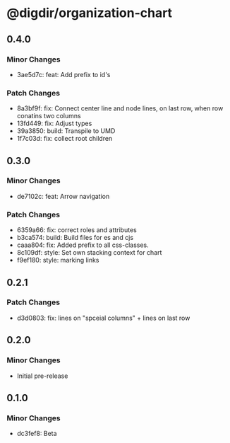 # @digdir/organization-chart

## 0.4.0

### Minor Changes

- 3ae5d7c: feat: Add prefix to id's

### Patch Changes

- 8a3bf9f: fix: Connect center line and node lines, on last row, when row conatins two columns
- 13fd449: fix: Adjust types
- 39a3850: build: Transpile to UMD
- 1f7c03d: fix: collect root children

## 0.3.0

### Minor Changes

- de7102c: feat: Arrow navigation

### Patch Changes

- 6359a66: fix: correct roles and attributes
- b3ca574: build: Build files for es and cjs
- caaa804: fix: Added prefix to all css-classes.
- 8c109df: style: Set own stacking context for chart
- f9ef180: style: marking links

## 0.2.1

### Patch Changes

- d3d0803: fix: lines on "spceial columns" + lines on last row

## 0.2.0

### Minor Changes

- Initial pre-release

## 0.1.0

### Minor Changes

- dc3fef8: Beta

